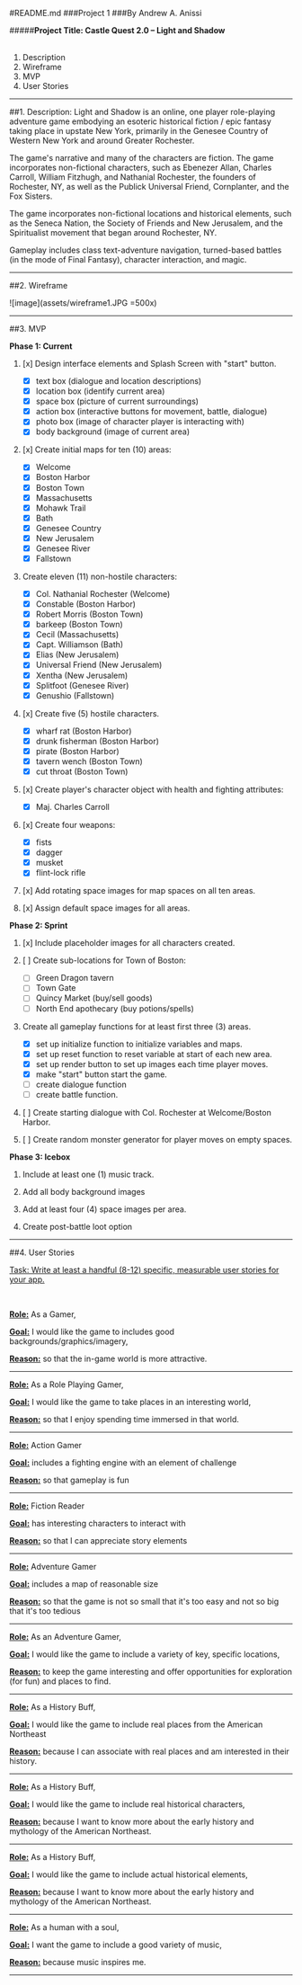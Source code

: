 #README.md
###Project 1
###By Andrew A. Anissi


#####**Project Title: Castle Quest 2.0 – Light and Shadow**
<br><br>

1. Description
2. Wireframe
3. MVP
4. User Stories

*****

##1. Description:
Light and Shadow is an online, one player role-playing adventure game embodying an esoteric historical fiction / epic fantasy taking place in upstate New York, primarily in the Genesee Country of Western New York and around Greater Rochester. 

The game's narrative and many of the characters are fiction. The game incorporates non-fictional characters, such as Ebenezer Allan, Charles Carroll, William Fitzhugh, and Nathanial Rochester, the founders of Rochester, NY, as well as the Publick Universal Friend, Cornplanter, and the Fox Sisters.

The game incorporates non-fictional locations and historical elements, such as the Seneca Nation, the Society of Friends and New Jerusalem, and the Spiritualist movement that began around Rochester, NY.

Gameplay includes class text-adventure navigation, turned-based battles (in the mode of Final Fantasy), character interaction, and magic.


*****

##2. Wireframe

![image](assets/wireframe1.JPG =500x)


*******

##3. MVP

**Phase 1: Current**<br>
	
1. [x] Design interface elements and Splash Screen with "start" button.
	- [x] text box (dialogue and location descriptions)
	- [x] location box (identify current area)
	- [x] space box (picture of current surroundings)
	- [x] action box (interactive buttons for movement, battle, dialogue)
	- [x] photo box (image of character player is interacting with)
	- [x] body background (image of current area)

2. [x] Create initial maps for ten (10) areas:
	- [x] Welcome
	- [x] Boston Harbor
	- [x] Boston Town
	- [x] Massachusetts
	- [x] Mohawk Trail
	- [x] Bath
	- [x] Genesee Country
	- [x] New Jerusalem
	- [x] Genesee River
	- [x] Fallstown

3. Create eleven (11) non-hostile characters:
	- [x] Col. Nathanial Rochester (Welcome)
	- [x] Constable (Boston Harbor)
	- [x] Robert Morris (Boston Town)
	- [x] barkeep (Boston Town)
	- [x] Cecil (Massachusetts)
	- [x] Capt. Williamson (Bath)
	- [x] Elias (New Jerusalem)
	- [x] Universal Friend (New Jerusalem)
	- [x] Xentha (New Jerusalem)
	- [x] Splitfoot (Genesee River)
	- [x] Genushio (Fallstown)

4. [x] Create five (5) hostile characters.
	- [x] wharf rat (Boston Harbor)
	- [x] drunk fisherman (Boston Harbor)
	- [x] pirate (Boston Harbor)
	- [x] tavern wench (Boston Town)
	- [x] cut throat (Boston Town)

5. [x] Create player's character object with health and fighting attributes:
	- [x] Maj. Charles Carroll

6. [x] Create four weapons:
	- [x] fists
	- [x] dagger
	- [x] musket
	- [x] flint-lock rifle

7. [x] Add rotating space images for map spaces on all ten areas.

8. [x] Assign default space images for all areas.


**Phase 2: Sprint**<br>

1. [x] Include placeholder images for all characters created.

2. [ ] Create sub-locations for Town of Boston:
	- [ ] Green Dragon tavern
	- [ ] Town Gate
	- [ ] Quincy Market (buy/sell goods)
	- [ ] North End apothecary (buy potions/spells)

3. Create all gameplay functions for at least first three (3) areas.
	- [x] set up initialize function to initialize variables and maps.
	- [x] set up reset function to reset variable at start of each new area.
	- [x] set up render button to set up images each time player moves.
	- [x] make "start" button start the game.
	- [ ] create dialogue function
	- [ ] create battle function.	

4. [ ] Create starting dialogue with Col. Rochester at Welcome/Boston Harbor.

5. [ ] Create random monster generator for player moves on empty spaces.






**Phase 3: Icebox**<br>

1. Include at least one (1) music track.

2. Add all body background images

3. Add at least four (4) space images per area.

4. Create post-battle loot option



******

##4. User Stories

<u>Task: Write at least a handful (8-12) specific, measurable user stories for your app.</u>

<br>

**<u>Role:</u>** As a Gamer,

**<u>Goal:</u>** I would like the game to includes good backgrounds/graphics/imagery,

**<u>Reason:</u>** so that the in-game world is more attractive.

********

**<u>Role:</u>** As a Role Playing Gamer,

**<u>Goal:</u>** I would like the game to take places in an interesting world,

**<u>Reason:</u>** so that I enjoy spending time immersed in that world.

********

**<u>Role:</u>** Action Gamer

**<u>Goal:</u>** includes a fighting engine with an element of challenge

**<u>Reason:</u>** so that gameplay is fun

********

**<u>Role:</u>** Fiction Reader

**<u>Goal:</u>** has interesting characters to interact with

**<u>Reason:</u>** so that I can appreciate story elements

********

**<u>Role:</u>** Adventure Gamer

**<u>Goal:</u>** includes a map of reasonable size

**<u>Reason:</u>** so that the game is not so small that it's too easy and not so big that it's too tedious

********

**<u>Role:</u>** As an Adventure Gamer,

**<u>Goal:</u>** I would like the game to include a variety of key, specific locations,

**<u>Reason:</u>** to keep the game interesting and offer opportunities for exploration (for fun) and places to find.

********

**<u>Role:</u>** As a History Buff,

**<u>Goal:</u>** I would like the game to include real places from the American Northeast

**<u>Reason:</u>** because I can associate with real places and am interested in their history.

********

**<u>Role:</u>** As a History Buff,

**<u>Goal:</u>** I would like the game to include real historical characters,

**<u>Reason:</u>** because I want to know more about the early history and mythology of the American Northeast.

********

**<u>Role:</u>** As a History Buff,

**<u>Goal:</u>** I would like the game to include actual historical elements,

**<u>Reason:</u>** because I want to know more about the early history and mythology of the American Northeast.

********

**<u>Role:</u>** As a human with a soul,

**<u>Goal:</u>** I want the game to include a good variety of music,

**<u>Reason:</u>** because music inspires me.

********

